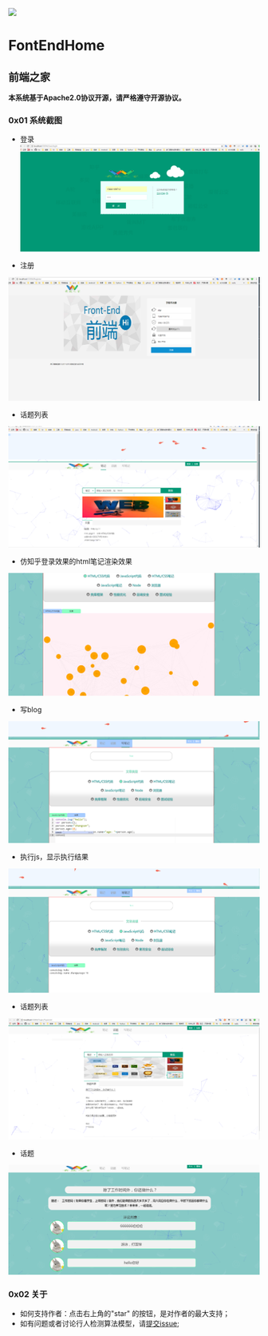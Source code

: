 ![](https://img.shields.io/badge/License-Apache%202-yellow.svg)
# FontEndHome
## 前端之家

**本系统基于Apache2.0协议开源，请严格遵守开源协议。**

### 0x01 系统截图
- 登录
![Image text](https://raw.githubusercontent.com/imu-yangyuan/FontEndHome/master/screenshot/01.png)

- 注册

![Image text](https://raw.githubusercontent.com/imu-yangyuan/FontEndHome/master/screenshot/02.png)

- 话题列表

![Image text](https://raw.githubusercontent.com/imu-yangyuan/FontEndHome/master/screenshot/03.png)

- 仿知乎登录效果的html笔记渲染效果

![Image text](https://raw.githubusercontent.com/imu-yangyuan/FontEndHome/master/screenshot/04.png)

- 写blog

![Image text](https://raw.githubusercontent.com/imu-yangyuan/FontEndHome/master/screenshot/05.png)

- 执行js，显示执行结果

![Image text](https://raw.githubusercontent.com/imu-yangyuan/FontEndHome/master/screenshot/06.png)

- 话题列表

![Image text](https://raw.githubusercontent.com/imu-yangyuan/FontEndHome/master/screenshot/07.png)

- 话题

![Image text](https://raw.githubusercontent.com/imu-yangyuan/FontEndHome/master/screenshot/08.png)

### 0x02 关于

- 如何支持作者：点击右上角的"star" 的按钮，是对作者的最大支持；
- 如有问题或者讨论行人检测算法模型，请[提交issue](https://github.com/imu-yangyuan/FontEndHome/issues/new);